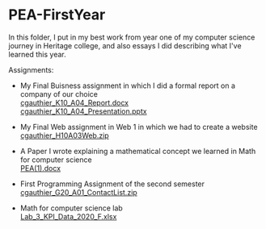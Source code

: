 # PEA-FirstYear
In this folder, I put in my best work from year one of my computer science journey in Heritage college, and also essays I did describing what I've learned this year.

Assignments: 

- My Final Buisness assignment in which I did a formal report on a company of our choice<br/>
 [cgauthier_K10_A04_Report.docx](https://github.com/charlesGOAT/PEA/blob/main/PEA-FirstYear/cgauthier_K10_A04_Report.docx)<br/>
 [cgauthier_K10_A04_Presentation.pptx](https://github.com/charlesGOAT/PEA/blob/main/PEA-FirstYear/cgauthier_K10_A04_Presentation.pptx)

- My Final Web assignment in Web 1 in which we had to create a website<br/>
 [cgauthier_H10A03Web.zip](https://github.com/charlesGOAT/PEA/blob/main/PEA-FirstYear/cgauthier_H10A03Web.zip)

- A Paper I wrote explaining a mathematical concept we learned in Math for computer science<br/>
 [PEA(1).docx](https://github.com/charlesGOAT/PEA/blob/main/PEA-FirstYear/PEA%20(1).docx)

- First Programming Assignment of the second semester<br/>
 [cgauthier_G20_A01_ContactList.zip](https://github.com/charlesGOAT/PEA/blob/main/PEA-FirstYear/cgauthier_G20_A01_ContactList.zip)

- Math for computer science lab<br/>
 [Lab_3_KPI_Data_2020_F.xlsx](https://github.com/charlesGOAT/PEA/blob/main/PEA-FirstYear/Lab_3_KPI_Data_2020_F.xlsx)

